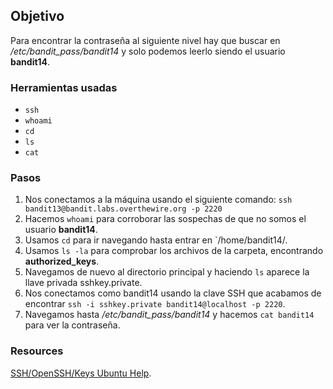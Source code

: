 ## Objetivo

Para encontrar la contraseña al siguiente nivel hay que buscar en _/etc/bandit_pass/bandit14_ y solo podemos leerlo siendo el usuario **bandit14**. 

### Herramientas usadas

- `ssh`
- `whoami`
- `cd`
- `ls`
- `cat`

### Pasos 

1. Nos conectamos a la máquina usando el siguiente comando: `ssh bandit13@bandit.labs.overthewire.org -p 2220`
2. Hacemos `whoami` para corroborar las sospechas de que no somos el usuario **bandit14**.
3. Usamos `cd` para ir navegando hasta entrar en `/home/bandit14/.
4. Usamos `ls -la` para comprobar los archivos de la carpeta, encontrando **authorized_keys**.
5. Navegamos de nuevo al directorio principal y haciendo `ls` aparece la llave privada sshkey.private.
6. Nos conectamos como bandit14 usando la clave SSH que acabamos de encontrar `ssh -i sshkey.private bandit14@localhost -p 2220`.
7. Navegamos hasta _/etc/bandit_pass/bandit14_ y hacemos `cat bandit14` para ver la contraseña.



### Resources

[SSH/OpenSSH/Keys Ubuntu Help](https://help.ubuntu.com/community/SSH/OpenSSH/Keys).
